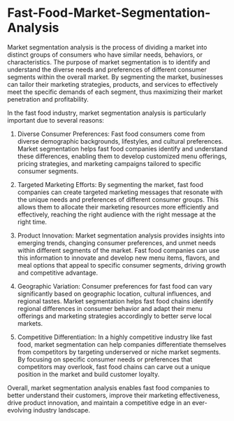 # Fast-Food-Market-Segmentation-Analysis

Market segmentation analysis is the process of dividing a market into distinct groups of consumers who have similar needs, behaviors, or characteristics. The purpose of market segmentation is to identify and understand the diverse needs and preferences of different consumer segments within the overall market. By segmenting the market, businesses can tailor their marketing strategies, products, and services to effectively meet the specific demands of each segment, thus maximizing their market penetration and profitability.

In the fast food industry, market segmentation analysis is particularly important due to several reasons:

1. Diverse Consumer Preferences: Fast food consumers come from diverse demographic backgrounds, lifestyles, and cultural preferences. Market segmentation helps fast food companies identify and understand these differences, enabling them to develop customized menu offerings, pricing strategies, and marketing campaigns tailored to specific consumer segments.

2. Targeted Marketing Efforts: By segmenting the market, fast food companies can create targeted marketing messages that resonate with the unique needs and preferences of different consumer groups. This allows them to allocate their marketing resources more efficiently and effectively, reaching the right audience with the right message at the right time.

3. Product Innovation: Market segmentation analysis provides insights into emerging trends, changing consumer preferences, and unmet needs within different segments of the market. Fast food companies can use this information to innovate and develop new menu items, flavors, and meal options that appeal to specific consumer segments, driving growth and competitive advantage.

4. Geographic Variation: Consumer preferences for fast food can vary significantly based on geographic location, cultural influences, and regional tastes. Market segmentation helps fast food chains identify regional differences in consumer behavior and adapt their menu offerings and marketing strategies accordingly to better serve local markets.

5. Competitive Differentiation: In a highly competitive industry like fast food, market segmentation can help companies differentiate themselves from competitors by targeting underserved or niche market segments. By focusing on specific consumer needs or preferences that competitors may overlook, fast food chains can carve out a unique position in the market and build customer loyalty.

Overall, market segmentation analysis enables fast food companies to better understand their customers, improve their marketing effectiveness, drive product innovation, and maintain a competitive edge in an ever-evolving industry landscape.
